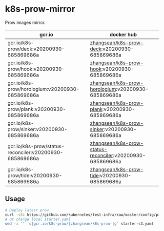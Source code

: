 # k8s-prow-mirror

Prow images mirror.

gcr.io | docker hub
---|---
gcr.io/k8s-prow/deck:v20200930-685869686a | [zhangsean/k8s-prow-deck](https://hub.docker.com/r/zhangsean/k8s-prow-deck):v20200930-685869686a
gcr.io/k8s-prow/hook:v20200930-685869686a | [zhangsean/k8s-prow-hook](https://hub.docker.com/r/zhangsean/k8s-prow-hook):v20200930-685869686a
gcr.io/k8s-prow/horologium:v20200930-685869686a | [zhangsean/k8s-prow-horologium](https://hub.docker.com/r/zhangsean/k8s-prow-horologium):v20200930-685869686a
gcr.io/k8s-prow/plank:v20200930-685869686a | [zhangsean/k8s-prow-plank](https://hub.docker.com/r/zhangsean/k8s-prow-plank):v20200930-685869686a
gcr.io/k8s-prow/sinker:v20200930-685869686a | [zhangsean/k8s-prow-sinker](https://hub.docker.com/r/zhangsean/k8s-prow-sinker):v20200930-685869686a
gcr.io/k8s-prow/status-reconciler:v20200930-685869686a | [zhangsean/k8s-prow-status-reconciler](https://hub.docker.com/r/zhangsean/k8s-prow-status-reconciler):v20200930-685869686a
gcr.io/k8s-prow/tide:v20200930-685869686a | [zhangsean/k8s-prow-tide](https://hub.docker.com/r/zhangsean/k8s-prow-tide):v20200930-685869686a

## Usage

```bash
# Deploy latest prow
curl -sSL https://github.com/kubernetes/test-infra/raw/master/config/prow/cluster/starter-s3.yaml | sed 's|gcr.io/k8s-prow/|zhangsean/k8s-prow-|g' | kubectl apply -f -
# Or change local starter.yaml
sed -i '' 's|gcr.io/k8s-prow/|zhangsean/k8s-prow-|g' starter-s3.yaml
```

